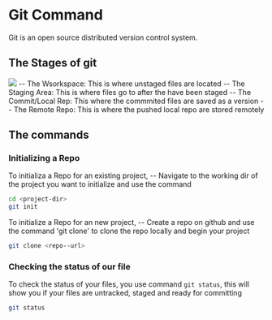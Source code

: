 # Git Command

Git is an open source distributed version control system.

## The Stages of git
![](https://camo.githubusercontent.com/f92a0389b314ddf7cf48d9dd2b518bfa3e28933c8d88fc89e17ff7b3483d336a/68747470733a2f2f63646e2e686173686e6f64652e636f6d2f7265732f686173686e6f64652f696d6167652f75706c6f61642f76313634343837313636373732382f553875556b594951612e706e673f6175746f3d636f6d70726573732c666f726d617426666f726d61743d77656270)
-- The Wsorkspace: This is where unstaged files are located
-- The Staging Area: This is where files go to after the have been staged
-- The Commit/Local Rep: This where the commmited files are saved as a version
-- The Remote Repo: This is where the pushed local repo are stored remotely

## The commands
### Initializing a Repo
To initializa a Repo for an existing project,
-- Navigate to the working dir of the project you want to initialize and use the command
```sh
cd <project-dir>
git init
```

To initialize a Repo for an new project,
-- Create a repo on github and use the command 'git clone' to clone the repo locally and begin your project
```sh
git clone <repo--url>
```
### Checking the status of our file
To check the status of your files, you use command `git status`, this  will show you 
if your files are untracked, staged and ready for committing
```sh
git status
```